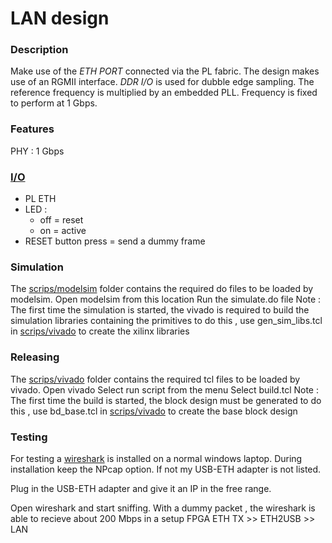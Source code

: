 # LAN design

### Description
Make use of the *ETH PORT* connected via the PL fabric. The design makes use of an RGMII interface.
*DDR I/O* is used for dubble edge sampling. The reference frequency is multiplied by an embedded PLL.
Frequency is fixed to perform at 1 Gbps. 

### Features
PHY : 1 Gbps


### [I/O](constraints)
- PL ETH 
- LED : 
  - off = reset
  - on  = active
- RESET button press = send a dummy frame


### Simulation
The [scrips/modelsim](scrips/modelsim) folder contains the required do files to be loaded by modelsim.
  Open modelsim from this location 
  Run the simulate.do file
Note : The first time the simulation is started, the vivado is required to build the simulation libraries containing the primitives
to do this , use gen_sim_libs.tcl in [scrips/vivado](scrips/vivado) to create the xilinx libraries

### Releasing
The [scrips/vivado](scrips/vivado]) folder contains the required tcl files to be loaded by vivado.
  Open vivado 
  Select run script from the menu
  Select build.tcl
Note : The first time the build is started, the block design must be generated
to do this , use bd_base.tcl in [scrips/vivado](scrips/vivado]) to create the base block design

### Testing
For testing a [wireshark](https://www.wireshark.org/) is installed on a normal windows laptop.
During installation keep the NPcap option. If not my USB-ETH adapter is not listed.

Plug in the USB-ETH adapter and give it an IP in the free range.

Open wireshark and start sniffing.
With a dummy packet , the wireshark is able to recieve about 200 Mbps in a setup
FPGA ETH TX >> ETH2USB >> LAN 